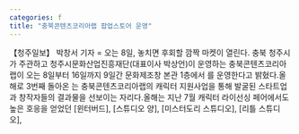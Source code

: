 ```yaml
---
categories: f
title: "충북콘텐츠코리아랩 팝업스토어 운영"
---
```

【청주일보】 박창서 기자 = 오는 8일, 놓치면 후회할 깜짝 마켓이 열린다. 충북 청주시가 주관하고 청주시문화산업진흥재단(대표이사 박상언)이 운영하는 충북콘텐츠코리아랩이 오는 8일부터 16일까지 9일간 문화제조창 본관 1층에서 를 운영한다고 밝혔다.올해로 3번째 돌아온 는 충북콘텐츠코리아랩의 캐릭터 지원사업을 통해 발굴된 스타트업과 창작자들의 결과물을 선보이는 자리다.올해는 지난 7월 캐릭터 라이선싱 페어에서도 높은 호응을 얻었던 [윈터버드], [스튜디오 양], [미스터도리 스튜디오], [리틀 스튜디오],